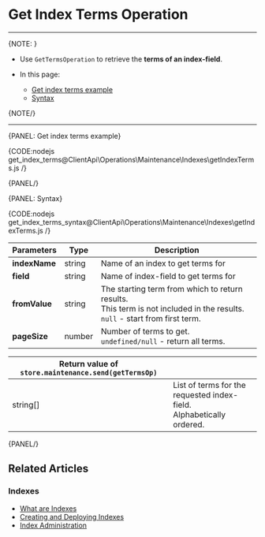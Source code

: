 # Get Index Terms Operation

---

{NOTE: }

* Use `GetTermsOperation` to retrieve the __terms of an index-field__.

* In this page:
    * [Get index terms example](../../../../client-api/operations/maintenance/indexes/get-terms#get-index-terms-example)
    * [Syntax](../../../../client-api/operations/maintenance/indexes/get-terms#syntax)

{NOTE/}

---

{PANEL: Get index terms example}

{CODE:nodejs get_index_terms@ClientApi\Operations\Maintenance\Indexes\getIndexTerms.js /}

{PANEL/}

{PANEL: Syntax}

{CODE:nodejs get_index_terms_syntax@ClientApi\Operations\Maintenance\Indexes\getIndexTerms.js /}

| Parameters | Type | Description |
| - | - | - |
| **indexName** | string | Name of an index to get terms for |
| **field** | string | Name of index-field to get terms for |
| **fromValue** | string | The starting term from which to return results.<br>This term is not included in the results.<br>`null` - start from first term. |
| **pageSize** | number | Number of terms to get.<br>`undefined/null` - return all terms.  |

| Return value of `store.maintenance.send(getTermsOp)` | |
| - |- |
| string[] | List of terms for the requested index-field. <br> Alphabetically ordered. |

{PANEL/}

## Related Articles

### Indexes

- [What are Indexes](../../../../indexes/what-are-indexes)
- [Creating and Deploying Indexes](../../../../indexes/creating-and-deploying)
- [Index Administration](../../../../indexes/index-administration)
